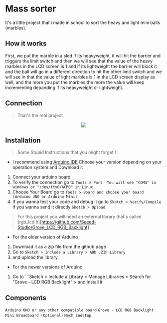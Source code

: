 # Mass sorter

It's a little project that i made in school to sort the heavy and light mini balls (marbles).

## How it works 

First, we put the marble in a sled if its heavyweight, it will hit the barrier and triggers the limit switch and then we will see that the value of the heavy marbles in the LCD screen is 1 and if its lightweight the barrier will block it and the ball will go in a different direction to hit the other limit switch and we will see in that the value of light marbles is 1 in the LCD screen display as well, and the more you put the marbles the more the value will keep incrementing depanding if its heavyweight or lightweight.

## Connection  

> That's the real project 

<p align="center">
  <img src="/img/final_project.jpeg"/>
</p>


## Installation 


> Some Stupid Instructions that you might forget !

- I recommend using [Arduino IDE](https://www.arduino.cc/en/software) Choose your version depending on your operation system and Download it  
1. Connect your arduino board
2. To verify the connection go to ```Tools > Port  You will see "COM4" in windows or "/dev/tty0/ACM0" in Linux```  
3. Choose Your Board go to ```Tools > Board and choose your board (Arduino UNO or Arduino Mini)```
4. If you wanna test your code and debug it go to ```Sketch > Verify/Compile``` if you wanna send it directly ```Sketch > Upload```

> For this project you will need an external library that's called (rgb_lcd.h)[https://github.com/Seeed-Studio/Grove_LCD_RGB_Backlight] 

- For the older version of Arduino 
1. Download it as a zip file from the github page 
2. Go to ```Sketch > Include a Library > ADD .ZIP Library```
3. and upload the library


- For the newer versions of Arduino 
1. Go to ```Sketch > Include a Library > Manage Libraries > Search for "Grove - LCD RGB Backlight" >  and install it 

## Components 

`Arduino UNO or any other compatible board`
`Grove - LCD RGB Backlight`
`Mini Breadboard (Optional)`
`Mech Endstop`
